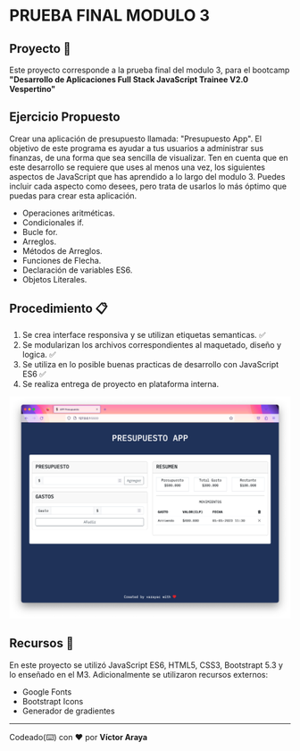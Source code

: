 # PRUEBA FINAL MODULO 3

## Proyecto 🚀

Este proyecto corresponde a la prueba final del modulo 3, para el bootcamp **"Desarrollo de Aplicaciones Full Stack JavaScript Trainee V2.0 Vespertino"**

## Ejercicio Propuesto

Crear una aplicación de presupuesto llamada: "Presupuesto App". El objetivo de este programa es ayudar a tus usuarios a administrar sus finanzas, de una forma que sea sencilla de visualizar. Ten en cuenta que en este desarrollo se requiere que uses al menos una vez, los siguientes aspectos de JavaScript que has aprendido a lo largo del modulo 3. Puedes incluir cada aspecto como desees, pero trata de usarlos lo más óptimo que puedas para crear esta aplicación.

-   Operaciones aritméticas.
-   Condicionales if.
-   Bucle for.
-   Arreglos.
-   Métodos de Arreglos.
-   Funciones de Flecha.
-   Declaración de variables ES6.
-   Objetos Literales.

## Procedimiento 📋

1. Se crea interface responsiva y se utilizan etiquetas semanticas. ✅
2. Se modularizan los archivos correspondientes al maquetado, diseño y logica. ✅
3. Se utiliza en lo posible buenas practicas de desarrollo con JavaScript ES6 ✅
4. Se realiza entrega de proyecto en plataforma interna.

![screen-app](./assets/img/project/screen-app.png)

## Recursos 📌

En este proyecto se utilizó JavaScript ES6, HTML5, CSS3, Bootstrapt 5.3 y lo enseñado en el M3.
Adicionalmente se utilizaron recursos externos:

-   Google Fonts
-   Bootstrapt Icons
-   Generador de gradientes

---

Codeado(⌨️) con ❤️ por **Víctor Araya**
